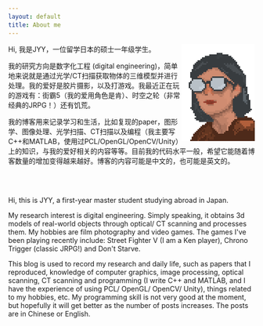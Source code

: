 ```yaml
---
layout: default
title: About me
---
```


<img align="right" width="150" height="198" src="assets/me.png">


Hi, 我是JYY，一位留学日本的硕士一年级学生。

我的研究方向是数字化工程 (digital engineering)，简单地来说就是通过光学/CT扫描获取物体的三维模型并进行处理。我的爱好是胶片摄影，以及打游戏。我最近正在玩的游戏有：街霸5（我的爱用角色是肯）、时空之轮（非常经典的JRPG！）还有饥荒。

我的博客用来记录学习和生活，比如复现的paper，图形学、图像处理、光学扫描、CT扫描以及编程（我主要写C++和MATLAB，使用过PCL/OpenGL/OpenCV/Unity）上的知识，与我的爱好相关的内容等等。目前我的代码水平一般，希望它能随着博客数量的增加变得越来越好。博客的内容可能是中文的，也可能是英文的。


<br>
<br>

Hi, this is JYY, a first-year master student studying abroad in Japan. 

My research interest is digital engineering. Simply speaking, it obtains 3d models of real-world objects through optical/ CT scanning and processes them. My hobbies are film photography and video games. The games I've been playing recently include: Street Fighter V (I am a Ken player), Chrono Trigger (classic JRPG!) and Don't Starve.

This blog is used to record my research and daily life, such as papers that I reproduced, knowledge of computer graphics, image processing, optical scanning, CT scanning and programming (I write C++ and MATLAB, and I have the experience of using PCL/ OpenGL/ OpenCV/ Unity), things related to my hobbies, etc. My programming skill is not very good at the moment, but hopefully it will get better as the number of posts increases. The posts are in Chinese or English. 


